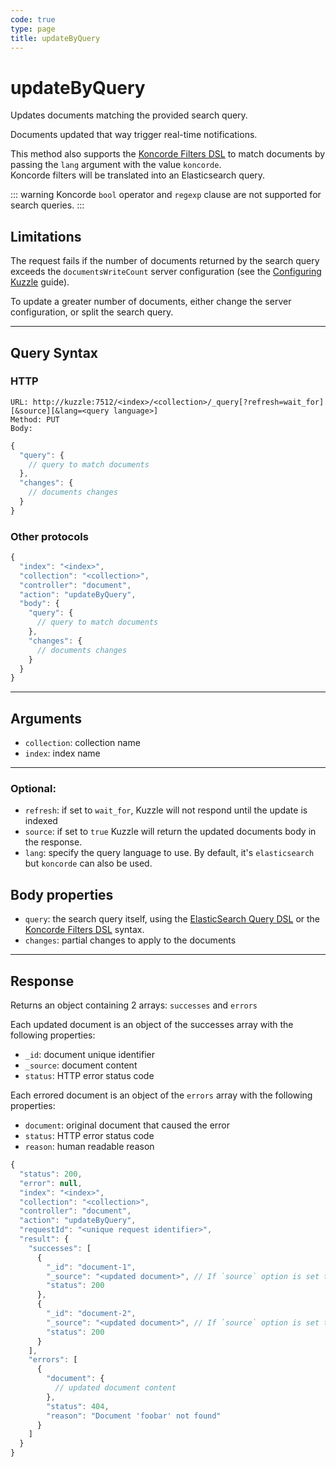 ```yaml
---
code: true
type: page
title: updateByQuery
---
```


# updateByQuery

Updates documents matching the provided search query. 

Documents updated that way trigger real-time notifications.

<SinceBadge version="change-me"/>

This method also supports the [Koncorde Filters DSL](/core/2/guides/cookbooks/realtime-api) to match documents by passing the `lang` argument with the value `koncorde`.  
Koncorde filters will be translated into an Elasticsearch query.  

::: warning
Koncorde `bool` operator and `regexp` clause are not supported for search queries.
:::

## Limitations

The request fails if the number of documents returned by the search query exceeds the `documentsWriteCount` server configuration (see the [Configuring Kuzzle](/core/2/guides/advanced/configuration) guide).

To update a greater number of documents, either change the server configuration, or split the search query.

---

## Query Syntax

### HTTP

```http
URL: http://kuzzle:7512/<index>/<collection>/_query[?refresh=wait_for][&source][&lang=<query language>]
Method: PUT
Body:
```

```js
{
  "query": {
    // query to match documents
  },
  "changes": {
    // documents changes
  }
}
```

### Other protocols

```js
{
  "index": "<index>",
  "collection": "<collection>",
  "controller": "document",
  "action": "updateByQuery",
  "body": {
    "query": {
      // query to match documents
    },
    "changes": {
      // documents changes
    }
  }
}
```

---

## Arguments

- `collection`: collection name
- `index`: index name

---

### Optional:

- `refresh`: if set to `wait_for`, Kuzzle will not respond until the update is indexed
- `source`: if set to `true` Kuzzle will return the updated documents body in the response.
- `lang`: specify the query language to use. By default, it's `elasticsearch` but `koncorde` can also be used. <SinceBadge version="change-me"/>

## Body properties

- `query`: the search query itself, using the [ElasticSearch Query DSL](https://www.elastic.co/guide/en/elasticsearch/reference/7.4/query-dsl.html) or the [Koncorde Filters DSL](/core/2/guides/cookbooks/realtime-api) syntax.
- `changes`: partial changes to apply to the documents

---

## Response

Returns an object containing 2 arrays: `successes` and `errors`

Each updated document is an object of the successes array with the following properties:

- `_id`: document unique identifier
- `_source`: document content
- `status`: HTTP error status code

Each errored document is an object of the `errors` array with the following properties:

- `document`: original document that caused the error
- `status`: HTTP error status code
- `reason`: human readable reason

```js
{
  "status": 200,
  "error": null,
  "index": "<index>",
  "collection": "<collection>",
  "controller": "document",
  "action": "updateByQuery",
  "requestId": "<unique request identifier>",
  "result": {
    "successes": [
      {
        "_id": "document-1",
        "_source": "<updated document>", // If `source` option is set to true
        "status": 200
      },
      {
        "_id": "document-2",
        "_source": "<updated document>", // If `source` option is set to true
        "status": 200
      }
    ],
    "errors": [
      {
        "document": {
          // updated document content
        },
        "status": 404,
        "reason": "Document 'foobar' not found"
      }
    ]
  }
}
```
